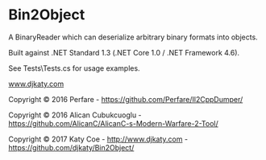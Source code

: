 # Bin2Object
A BinaryReader which can deserialize arbitrary binary formats into objects.

Built against .NET Standard 1.3 (.NET Core 1.0 / .NET Framework 4.6).

See Tests\Tests.cs for usage examples.

www.djkaty.com

Copyright &copy; 2016 Perfare - https://github.com/Perfare/Il2CppDumper/

Copyright &copy; 2016 Alican Cubukcuoglu - https://github.com/AlicanC/AlicanC-s-Modern-Warfare-2-Tool/

Copyright &copy; 2017 Katy Coe - http://www.djkaty.com - https://github.com/djkaty/Bin2Object/

